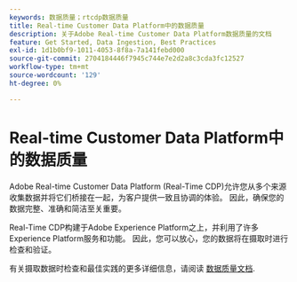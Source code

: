 ```yaml
---
keywords: 数据质量；rtcdp数据质量
title: Real-time Customer Data Platform中的数据质量
description: 关于Adobe Real-time Customer Data Platform数据质量的文档
feature: Get Started, Data Ingestion, Best Practices
exl-id: 1d1b0bf9-1011-4053-8f8a-7a141febd000
source-git-commit: 2704184446f7945c744e7e2d2a8c3cda3fc12527
workflow-type: tm+mt
source-wordcount: '129'
ht-degree: 0%

---
```


# Real-time Customer Data Platform中的数据质量

Adobe Real-time Customer Data Platform (Real-Time CDP)允许您从多个来源收集数据并将它们桥接在一起，为客户提供一致且协调的体验。 因此，确保您的数据完整、准确和简洁至关重要。

Real-Time CDP构建于Adobe Experience Platform之上，并利用了许多Experience Platform服务和功能。 因此，您可以放心，您的数据将在摄取时进行检查和验证。

有关摄取数据时检查和最佳实践的更多详细信息，请阅读 [数据质量文档](../../ingestion/quality/overview.md).

